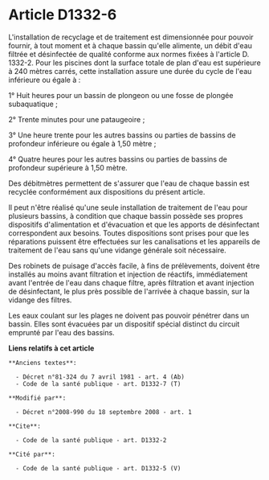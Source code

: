 # Article D1332-6

L'installation de recyclage et de traitement est dimensionnée pour pouvoir fournir, à tout moment et à chaque bassin qu'elle
alimente, un débit d'eau filtrée et désinfectée de qualité conforme aux normes fixées à l'article D. 1332-2. Pour les
piscines dont la surface totale de plan d'eau est supérieure à 240 mètres carrés, cette installation assure une durée du
cycle de l'eau inférieure ou égale à : 

1° Huit heures pour un bassin de plongeon ou une fosse de plongée subaquatique ; 

2° Trente minutes pour une pataugeoire ; 

3° Une heure trente pour les autres bassins ou parties de bassins de profondeur inférieure ou égale à 1,50 mètre ; 

4° Quatre heures pour les autres bassins ou parties de bassins de profondeur supérieure à 1,50 mètre. 

Des débitmètres permettent de s'assurer que l'eau de chaque bassin est recyclée conformément aux dispositions du présent
article. 

Il peut n'être réalisé qu'une seule installation de traitement de l'eau pour plusieurs bassins, à condition que chaque bassin
possède ses propres dispositifs d'alimentation et d'évacuation et que les apports de désinfectant correspondent aux besoins.
Toutes dispositions sont prises pour que les réparations puissent être effectuées sur les canalisations et les appareils de
traitement de l'eau sans qu'une vidange générale soit nécessaire. 

Des robinets de puisage d'accès facile, à fins de prélèvements, doivent être installés au moins avant filtration et injection
de réactifs, immédiatement avant l'entrée de l'eau dans chaque filtre, après filtration et avant injection de désinfectant,
le plus près possible de l'arrivée à chaque bassin, sur la vidange des filtres. 

Les eaux coulant sur les plages ne doivent pas pouvoir pénétrer dans un bassin. Elles sont évacuées par un dispositif spécial
distinct du circuit emprunté par l'eau des bassins.

**Liens relatifs à cet article**

	**Anciens textes**:

	  - Décret n°81-324 du 7 avril 1981 - art. 4 (Ab)
	  - Code de la santé publique - art. D1332-7 (T)

	**Modifié par**:

	  - Décret n°2008-990 du 18 septembre 2008 - art. 1

	**Cite**:

	  - Code de la santé publique - art. D1332-2

	**Cité par**:

	  - Code de la santé publique - art. D1332-5 (V)
